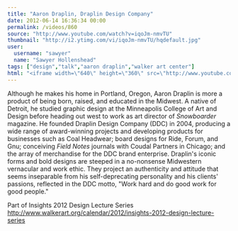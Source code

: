 ```yaml
---
title: "Aaron Draplin, Draplin Design Company"
date: 2012-06-14 16:36:34 00:00
permalink: /videos/860
source: "http://www.youtube.com/watch?v=iqoJm-nmvTU"
thumbnail: "http://i2.ytimg.com/vi/iqoJm-nmvTU/hqdefault.jpg"
user:
  username: "sawyer"
  name: "Sawyer Hollenshead"
tags: ["design","talk","aaron draplin","walker art center"]
html: "<iframe width=\"640\" height=\"360\" src=\"http://www.youtube.com/embed/iqoJm-nmvTU?wmode=transparent&fs=1&feature=oembed\" frameborder=\"0\" allowfullscreen></iframe>"
---
```


Although he makes his home in Portland, Oregon, Aaron Draplin is more a product of being born, raised, and educated in the Midwest. A native of Detroit, he studied graphic design at the Minneapolis College of Art and Design before heading out west to work as art director of _Snowboarder_ magazine. He founded Draplin Design Company (DDC) in 2004, producing a wide range of award-winning projects and developing products for businesses such as Coal Headwear; board designs for Ride, Forum, and Gnu; conceiving _Field Notes_ journals with Coudal Partners in Chicago; and the array of merchandise for the DDC brand enterprise. Draplin's iconic forms and bold designs are steeped in a no-nonsense Midwestern vernacular and work ethic. They project an authenticity and attitude that seems inseparable from his self-deprecating personality and his clients' passions, reflected in the DDC motto, "Work hard and do good work for good people."

Part of Insights 2012 Design Lecture Series http://www.walkerart.org/calendar/2012/insights-2012-design-lecture-series